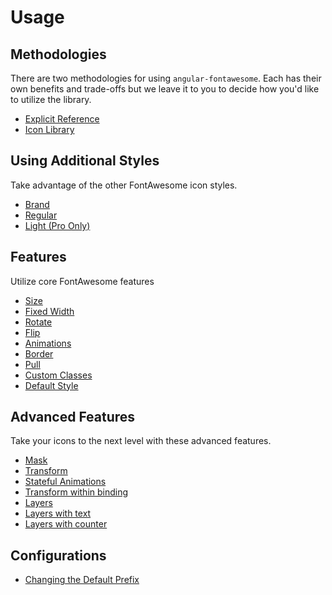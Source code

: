 # Usage

## Methodologies
There are two methodologies for using `angular-fontawesome`. Each has their own benefits and trade-offs but we leave it to you to decide how you'd like to utilize the library.

* [Explicit Reference](./usage/explicit-reference.md)
* [Icon Library](./usage/icon-library.md)

## Using Additional Styles
Take advantage of the other FontAwesome icon styles.

* [Brand](./usage/using-other-styles#brand-icons)
* [Regular](./usage/using-other-styles#regular-icons)
* [Light (Pro Only)](./usage/using-other-styles#pro-only-light-icons)

## Features
Utilize core FontAwesome features

* [Size](./usage/features.md#size)
* [Fixed Width](./usage/features.md#fixed-width)
* [Rotate](./usage/features.md#rotate)
* [Flip](./usage/features.md#flip)
* [Animations](./usage/features.md#animations)
* [Border](./usage/features.md#border)
* [Pull](./usage/features.md#pull)
* [Custom Classes](./usage/features.md#custom-classes)
* [Default Style](./usage/features.md#default-style)

## Advanced Features
Take your icons to the next level with these advanced features.

* [Mask](./usage/features.md#mask)
* [Transform](./usage/features.md#transform)
* [Stateful Animations](./usage/features.md#stateful-animations)
* [Transform within binding](./usage/features.md#transform-within-binding)
* [Layers](./usage/features.md#layers)
* [Layers with text](./usage/features.md#layers-with-text)
* [Layers with counter](./usage/features.md#layers-with-counter)

## Configurations
* [Changing the Default Prefix](./usage/default-prefix.md)